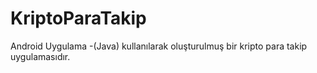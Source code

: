 # KriptoParaTakip

Android Uygulama -(Java) kullanılarak oluşturulmuş bir kripto para takip uygulamasıdır. 
